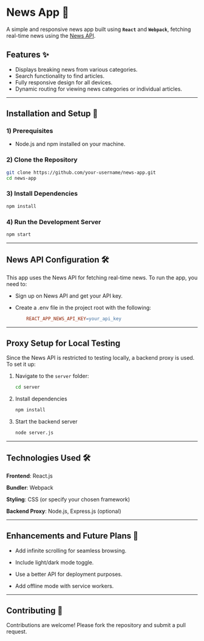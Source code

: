 # News App 📰

A simple and responsive news app built using **`React`** and **`Webpack`**, fetching real-time news using the [News API](https://newsapi.org/).

## Features ✨

- Displays breaking news from various categories.
- Search functionality to find articles.
- Fully responsive design for all devices.
- Dynamic routing for viewing news categories or individual articles.

---

## Installation and Setup 🚀

### 1) Prerequisites

- Node.js and npm installed on your machine.

### 2) Clone the Repository

```bash
git clone https://github.com/your-username/news-app.git
cd news-app
```

### 3) Install Dependencies

```bash
npm install
```

### 4) Run the Development Server

```bash
npm start
```

---

## News API Configuration 🛠️

This app uses the News API for fetching real-time news.
To run the app, you need to:

- Sign up on News API and get your API key.

- Create a .env file in the project root with the following:

    ```makefile
        REACT_APP_NEWS_API_KEY=your_api_key
    ```

---

## Proxy Setup for Local Testing

Since the News API is restricted to testing locally, a backend proxy is used. To set it up:

1. Navigate to the `server` folder:

    ```bash
    cd server
    ```

2. Install dependencies

    ```bash
    npm install
    ```

3. Start the backend server

    ```bash
    node server.js
    ```

---

## Technologies Used 🛠️

**Frontend**: React.js

**Bundler**: Webpack

**Styling**: CSS (or specify your chosen framework)

**Backend Proxy**: Node.js, Express.js (optional)

---

## Enhancements and Future Plans 🌟

- Add infinite scrolling for seamless browsing.

- Include light/dark mode toggle.

- Use a better API for deployment purposes.

- Add offline mode with service workers.

---

## Contributing 🤝

Contributions are welcome! Please fork the repository and submit a pull request.
